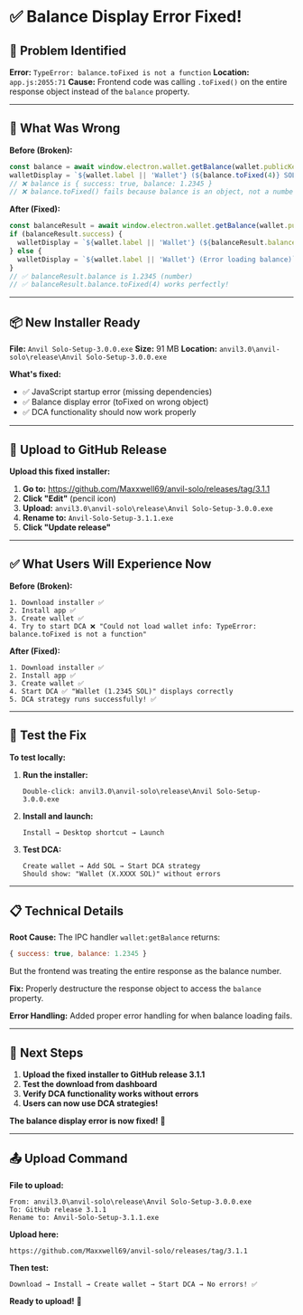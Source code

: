 # ✅ Balance Display Error Fixed!

## 🐛 Problem Identified

**Error:** `TypeError: balance.toFixed is not a function`
**Location:** `app.js:2055:71`
**Cause:** Frontend code was calling `.toFixed()` on the entire response object instead of the `balance` property.

---

## 🔧 What Was Wrong

**Before (Broken):**
```javascript
const balance = await window.electron.wallet.getBalance(wallet.publicKey);
walletDisplay = `${wallet.label || 'Wallet'} (${balance.toFixed(4)} SOL)`;
// ❌ balance is { success: true, balance: 1.2345 }
// ❌ balance.toFixed() fails because balance is an object, not a number
```

**After (Fixed):**
```javascript
const balanceResult = await window.electron.wallet.getBalance(wallet.publicKey);
if (balanceResult.success) {
  walletDisplay = `${wallet.label || 'Wallet'} (${balanceResult.balance.toFixed(4)} SOL)`;
} else {
  walletDisplay = `${wallet.label || 'Wallet'} (Error loading balance)`;
}
// ✅ balanceResult.balance is 1.2345 (number)
// ✅ balanceResult.balance.toFixed(4) works perfectly!
```

---

## 📦 New Installer Ready

**File:** `Anvil Solo-Setup-3.0.0.exe`
**Size:** 91 MB
**Location:** `anvil3.0\anvil-solo\release\Anvil Solo-Setup-3.0.0.exe`

**What's fixed:**
- ✅ JavaScript startup error (missing dependencies)
- ✅ Balance display error (toFixed on wrong object)
- ✅ DCA functionality should now work properly

---

## 🚀 Upload to GitHub Release

**Upload this fixed installer:**

1. **Go to:** https://github.com/Maxxwell69/anvil-solo/releases/tag/3.1.1
2. **Click "Edit"** (pencil icon)
3. **Upload:** `anvil3.0\anvil-solo\release\Anvil Solo-Setup-3.0.0.exe`
4. **Rename to:** `Anvil-Solo-Setup-3.1.1.exe`
5. **Click "Update release"**

---

## ✅ What Users Will Experience Now

**Before (Broken):**
```
1. Download installer ✅
2. Install app ✅
3. Create wallet ✅
4. Try to start DCA ❌ "Could not load wallet info: TypeError: balance.toFixed is not a function"
```

**After (Fixed):**
```
1. Download installer ✅
2. Install app ✅
3. Create wallet ✅
4. Start DCA ✅ "Wallet (1.2345 SOL)" displays correctly
5. DCA strategy runs successfully! ✅
```

---

## 🧪 Test the Fix

**To test locally:**

1. **Run the installer:**
   ```
   Double-click: anvil3.0\anvil-solo\release\Anvil Solo-Setup-3.0.0.exe
   ```

2. **Install and launch:**
   ```
   Install → Desktop shortcut → Launch
   ```

3. **Test DCA:**
   ```
   Create wallet → Add SOL → Start DCA strategy
   Should show: "Wallet (X.XXXX SOL)" without errors
   ```

---

## 📋 Technical Details

**Root Cause:**
The IPC handler `wallet:getBalance` returns:
```javascript
{ success: true, balance: 1.2345 }
```

But the frontend was treating the entire response as the balance number.

**Fix:**
Properly destructure the response object to access the `balance` property.

**Error Handling:**
Added proper error handling for when balance loading fails.

---

## 🎯 Next Steps

1. **Upload the fixed installer to GitHub release 3.1.1**
2. **Test the download from dashboard**
3. **Verify DCA functionality works without errors**
4. **Users can now use DCA strategies!**

**The balance display error is now fixed!** 🎉

---

## 📤 Upload Command

**File to upload:**
```
From: anvil3.0\anvil-solo\release\Anvil Solo-Setup-3.0.0.exe
To: GitHub release 3.1.1
Rename to: Anvil-Solo-Setup-3.1.1.exe
```

**Upload here:**
```
https://github.com/Maxxwell69/anvil-solo/releases/tag/3.1.1
```

**Then test:**
```
Download → Install → Create wallet → Start DCA → No errors! ✅
```

**Ready to upload!** 🚀
